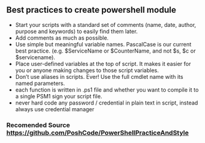 ## Best practices to create powershell module

- Start your scripts with a standard set of comments (name, date, author, purpose and keywords) to easily find them later.
- Add comments as much as possible.
- Use simple but meaningful variable names. PascalCase is our current best practice. (e.g. $ServiceName or $CounterName, and not $s, $c or $servicename).
- Place user-defined variables at the top of script. It makes it easier for you or anyone making changes to those script variables.
- Don’t use aliases in scripts. Ever! Use the full cmdlet name with its named parameters.
- each function is written in .ps1 file and whether you want to compile it to a single PSM1 sign your script file.
- never hard code any password / credential in plain text in script, instead always use credential manager

### Recomended Source https://github.com/PoshCode/PowerShellPracticeAndStyle
